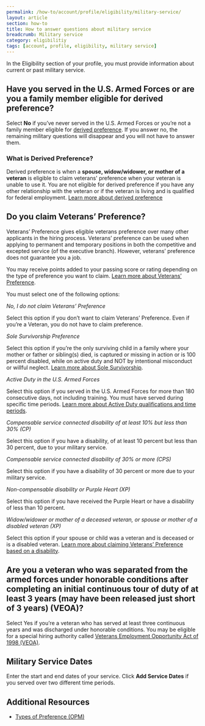 ```yaml
---
permalink: /how-to/account/profile/eligibility/military-service/
layout: article
section: how-to
title: How to answer questions about military service
breadcrumb: Military service
category: eligibilitiy
tags: [account, profile, eligibility, military service]
---
```


In the Eligibility section of your profile, you must provide information about current or past military service.

## Have you served in the U.S. Armed Forces or are you a family member eligible for derived preference?

Select **No** if you’ve never served in the U.S. Armed Forces or you’re not a family member eligible for [derived preference](#what-is-derived-preference). If you answer no, the remaining military questions will disappear and you will not have to answer them.

### What is Derived Preference?

Derived preference is when a **spouse, widow/widower, or mother of a veteran** is eligible to claim veterans' preference when your veteran is unable to use it. You are not eligible for derived preference if you have any other relationship with the veteran or if the veteran is living and is qualified for federal employment. [Learn more about derived preference](https://fedshirevets.gov/job/familypref/index.aspx)

## Do you claim Veterans’ Preference?

Veterans’ Preference gives eligible veterans preference over many other applicants in the hiring process. Veterans’ preference can be used when applying to permanent and temporary positions in both the competitive and excepted service (of the executive branch). However, veterans’ preference does not guarantee you a job.

You may receive points added to your passing score or rating depending on the type of preference you want to claim. [Learn more about Veterans’ Preference](https://www.fedshirevets.gov/veteranemployees/veteranspreference/index.aspx).

You must select one of the following options:

_No, I do not claim Veterans’ Preference_

Select this option if you don’t want to claim Veterans’ Preference.  Even if you’re a Veteran, you do not have to claim preference.

_Sole Survivorship Preference_

Select this option if you’re the only surviving child in a family where your mother or father or sibling(s) died, is captured or missing in action or is 100 percent disabled, while on active duty and NOT by intentional misconduct or willful neglect. [Learn more about Sole Survivorship](https://fedshirevets.gov/job/vetpref/index.aspx).

_Active Duty in the U.S. Armed Forces_

Select this option if you served in the U.S. Armed Forces for more than 180 consecutive days, not including training. You must have served during specific time periods. [Learn more about Active Duty qualifications and time periods](https://www.fedshirevets.gov/job/vetpref/index.aspx#5point).

_Compensable service connected disability of at least 10% but less than 30% (CP)_

Select this option if you have a disability, of at least 10 percent but less than 30 percent, due to your military service.

_Compensable service connected disability of 30% or more (CPS)_

Select this option if you have a disability of 30 percent or more due to your military service.

_Non-compensable disability or Purple Heart (XP)_

Select this option if you have received the Purple Heart or have a disability of less than 10 percent.

_Widow/widower or mother of a deceased veteran, or spouse or mother of a disabled veteran (XP)_

Select this option if your spouse or child was a veteran and is deceased or is a disabled veteran. [Learn more about claiming Veterans’ Preference based on a disability](https://www.fedshirevets.gov/job/vetpref/index.aspx#10point).

## Are you a veteran who was separated from the armed forces under honorable conditions after completing an initial continuous tour of duty of at least 3 years (may have been released just short of 3 years) (VEOA)?

Select Yes if you’re a veteran who has served at least three continuous years and was discharged under honorable conditions. You may be eligible for a special hiring authority called [Veterans Employment Opportunity Act of 1998 (VEOA)](../../../../../working-in-government/unique-hiring-paths/veterans/veoa/).

## Military Service Dates

Enter the start and end dates of your service. Click **Add Service Dates** if you served over two different time periods.


## Additional Resources

* [Types of Preference (OPM)](https://www.opm.gov/policy-data-oversight/veterans-employment-initiative/vet-guide/#2Types)